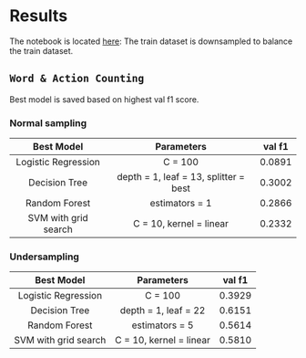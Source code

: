 # Results
The notebook is located [here](https://colab.research.google.com/drive/1M8qHgCoyi1DEtLNYZrCArhODnpJ3YLj8?usp=sharing): 
The train dataset is downsampled to balance the train dataset.

## `Word & Action Counting`

Best model is saved based on highest val f1 score.

### Normal sampling
Best Model | Parameters | val f1 
:-----: | :-----: | :-----: 
Logistic Regression | C = 100 | 0.0891 
Decision Tree | depth = 1, leaf = 13, splitter = best | 0.3002 
Random Forest | estimators = 1 | 0.2866 
SVM with grid search | C = 10, kernel = linear | 0.2332 

### Undersampling
Best Model | Parameters | val f1 
:-----: | :-----: | :-----: 
Logistic Regression | C = 100 | 0.3929 
Decision Tree | depth = 1, leaf = 22 | 0.6151 
Random Forest | estimators = 5 | 0.5614 
SVM with grid search | C = 10, kernel = linear | 0.5810 




